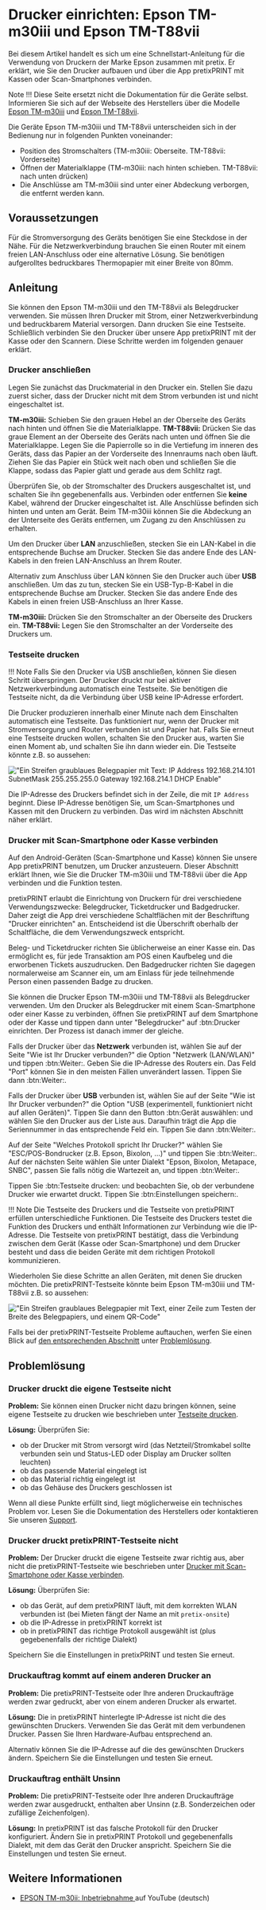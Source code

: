 # Drucker einrichten: Epson TM-m30iii und Epson TM-T88vii 

Bei diesem Artikel handelt es sich um eine Schnellstart-Anleitung für die Verwendung von Druckern der Marke Epson zusammen mit pretix. 
Er erklärt, wie Sie den Drucker aufbauen und über die App pretixPRINT mit Kassen oder Scan-Smartphones verbinden. 

Note !!! 
    Diese Seite ersetzt nicht die Dokumentation für die Geräte selbst. 
    Informieren Sie sich auf der Webseite des Herstellers über die Modelle [Epson TM-m30iii](https://www.epson.de/de_DE/support/sc/tm-m30iii/s/s3018#manuals) und [Epson TM-T88vii](https://www.epson.de/de_DE/support/sc/tm-t88vii/s/s2258#manuals). 

Die Geräte Epson TM-m30iii und TM-T88vii unterscheiden sich in der Bedienung nur in folgenden Punkten voneinander: 

 - Position des Stromschalters (TM-m30iii: Oberseite. TM-T88vii: Vorderseite)
 - Öffnen der Materialklappe (TM-m30iii: nach hinten schieben. TM-T88vii: nach unten drücken)
 - Die Anschlüsse am TM-m30iii sind unter einer Abdeckung verborgen, die entfernt werden kann. 

## Voraussetzungen

Für die Stromversorgung des Geräts benötigen Sie eine Steckdose in der Nähe. 
Für die Netzwerkverbindung brauchen Sie einen Router mit einem freien LAN-Anschluss oder eine alternative Lösung. 
Sie benötigen aufgerolltes bedruckbares Thermopapier mit einer Breite von 80mm. 

## Anleitung

Sie können den Epson TM-m30iii und den TM-T88vii als Belegdrucker verwenden. 
Sie müssen Ihren Drucker mit Strom, einer Netzwerkverbindung und bedruckbarem Material versorgen. 
Dann drucken Sie eine Testseite. 
Schließlich verbinden Sie den Drucker über unsere App pretixPRINT mit der Kasse oder den Scannern. 
Diese Schritte werden im folgenden genauer erklärt. 

### Drucker anschließen

Legen Sie zunächst das Druckmaterial in den Drucker ein. 
Stellen Sie dazu zuerst sicher, dass der Drucker nicht mit dem Strom verbunden ist und nicht eingeschaltet ist. 

**TM-m30iii:** Schieben Sie den grauen Hebel an der Oberseite des Geräts nach hinten und öffnen Sie die Materialklappe. 
**TM-T88vii:** Drücken Sie das graue Element an der Oberseite des Geräts nach unten und öffnen Sie die Materialklappe. 
Legen Sie die Papierrolle so in die Vertiefung im inneren des Geräts, dass das Papier an der Vorderseite des Innenraums nach oben läuft. 
Ziehen Sie das Papier ein Stück weit nach oben und schließen Sie die Klappe, sodass das Papier glatt und gerade aus dem Schlitz ragt. 

Überprüfen Sie, ob der Stromschalter des Druckers ausgeschaltet ist, und schalten Sie ihn gegebenenfalls aus. 
Verbinden oder entfernen Sie **keine** Kabel, während der Drucker eingeschaltet ist. 
Alle Anschlüsse befinden sich hinten und unten am Gerät. 
Beim TM-m30iii können Sie die Abdeckung an der Unterseite des Geräts entfernen, um Zugang zu den Anschlüssen zu erhalten. 

Um den Drucker über **LAN** anzuschließen, stecken Sie ein LAN-Kabel in die entsprechende Buchse am Drucker. 
Stecken Sie das andere Ende des LAN-Kabels in den freien LAN-Anschluss an Ihrem Router. 

Alternativ zum Anschluss über LAN können Sie den Drucker auch über **USB** anschließen. 
Um das zu tun, stecken Sie ein USB-Typ-B-Kabel in die entsprechende Buchse am Drucker. 
Stecken Sie das andere Ende des Kabels in einen freien USB-Anschluss an Ihrer Kasse. 

**TM-m30iii:** Drücken Sie den Stromschalter an der Oberseite des Druckers ein. 
**TM-T88vii:** Legen Sie den Stromschalter an der Vorderseite des Druckers um. 

### Testseite drucken

!!! Note 
    Falls Sie den Drucker via USB anschließen, können Sie diesen Schritt überspringen. 
    Der Drucker druckt nur bei aktiver Netzwerkverbindung automatisch eine Testseite. 
    Sie benötigen die Testseite nicht, da die Verbindung über USB keine IP-Adresse erfordert. 

Die Drucker produzieren innerhalb einer Minute nach dem Einschalten automatisch eine Testseite. 
Das funktioniert nur, wenn der Drucker mit Stromversorgung und Router verbunden ist und Papier hat. 
Falls Sie erneut eine Testseite drucken wollen, schalten Sie den Drucker aus, warten Sie einen Moment ab, und schalten Sie ihn dann wieder ein. 
Die Testseite könnte z.B. so aussehen: 

!["Ein Streifen graublaues Belegpapier mit Text: IP Address 192.168.214.101 SubnetMask 255.255.255.0 Gateway 192.168.214.1 DHCP Enable"](../../assets/screens/hardware-setup/epson-test.jpg "Epson Testseite des Druckers")

Die IP-Adresse des Druckers befindet sich in der Zeile, die mit `IP Address` beginnt. 
Diese IP-Adresse benötigen Sie, um Scan-Smartphones und Kassen mit den Druckern zu verbinden. 
Das wird im nächsten Abschnitt näher erklärt. 

### Drucker mit Scan-Smartphone oder Kasse verbinden

Auf den Android-Geräten (Scan-Smartphone und Kasse) können Sie unsere App pretixPRINT benutzen, um Drucker anzusteuern. 
Dieser Abschnitt erklärt Ihnen, wie Sie die Drucker TM-m30iii und TM-T88vii über die App verbinden und die Funktion testen. 

pretixPRINT erlaubt die Einrichtung von Druckern für drei verschiedene Verwendungszwecke: Belegdrucker, Ticketdrucker und Badgedrucker. 
Daher zeigt die App drei verschiedene Schaltflächen mit der Beschriftung "Drucker einrichten" an. 
Entscheidend ist die Überschrift oberhalb der Schaltfläche, die dem Verwendungszweck entspricht. 

Beleg- und Ticketdrucker richten Sie üblicherweise an einer Kasse ein. 
Das ermöglicht es, für jede Transaktion am POS einen Kaufbeleg und die erworbenen Tickets auszudrucken. 
Den Badgedrucker richten Sie dagegen normalerweise am Scanner ein, um am Einlass für jede teilnehmende Person einen passenden Badge zu drucken. 

Sie können die Drucker Epson TM-m30iii und TM-T88vii als Belegdrucker verwenden. 
Um den Drucker als Belegdrucker mit einem Scan-Smartphone oder einer Kasse zu verbinden, öffnen Sie pretixPRINT auf dem Smartphone oder der Kasse und tippen dann unter "Belegdrucker" auf :btn:Drucker einrichten. 
Der Prozess ist danach immer der gleiche. 

Falls der Drucker über das **Netzwerk** verbunden ist, wählen Sie auf der Seite "Wie ist Ihr Drucker verbunden?" die Option "Netzwerk (LAN/WLAN)" und tippen :btn:Weiter:. 
Geben Sie die IP-Adresse des Routers ein. 
Das Feld "Port" können Sie in den meisten Fällen unverändert lassen. 
Tippen Sie dann :btn:Weiter:. 

Falls der Drucker über **USB** verbunden ist, wählen Sie auf der Seite "Wie ist Ihr Drucker verbunden?" die Option "USB (experimentell, funktioniert nicht auf allen Geräten)". 
Tippen Sie dann den Button :btn:Gerät auswählen: und wählen Sie den Drucker aus der Liste aus. 
Daraufhin trägt die App die Seriennummer in das entsprechende Feld ein. 
Tippen Sie dann :btn:Weiter:. 

Auf der Seite "Welches Protokoll spricht Ihr Drucker?" wählen Sie "ESC/POS-Bondrucker (z.B. Epson, Bixolon, ...)" und tippen Sie :btn:Weiter:. 
Auf der nächsten Seite wählen Sie unter Dialekt "Epson, Bixolon, Metapace, SNBC", passen Sie falls nötig die Wartezeit an, und tippen :btn:Weiter:. 

Tippen Sie :btn:Testseite drucken: und beobachten Sie, ob der verbundene Drucker wie erwartet druckt. 
Tippen Sie :btn:Einstellungen speichern:. 

!!! Note 
    Die Testseite des Druckers und die Testseite von pretixPRINT erfüllen unterschiedliche Funktionen. 
    Die Testseite des Druckers testet die Funktion des Druckers und enthält Informationen zur Verbindung wie die IP-Adresse. 
    Die Testseite von pretixPRINT bestätigt, dass die Verbindung zwischen dem Gerät (Kasse oder Scan-Smartphone) und dem Drucker besteht und dass die beiden Geräte mit dem richtigen Protokoll kommunizieren. 

Wiederholen Sie diese Schritte an allen Geräten, mit denen Sie drucken möchten. 
Die pretixPRINT-Testseite könnte beim Epson TM-m30iii und TM-T88vii z.B. so aussehen: 

!["Ein Streifen graublaues Belegpapier mit Text, einer Zeile zum Testen der Breite des Belegpapiers, und einem QR-Code"](../../assets/screens/hardware-setup/epson-pretixprint.jpg "pretixPRINT-Testseite aus Epson-Drucker")

Falls bei der pretixPRINT-Testseite Probleme auftauchen, werfen Sie einen Blick auf [den entsprechenden Abschnitt](epson.de.md#drucker-druckt-pretixprint-testseite-nicht) unter [Problemlösung](epson.de.md#problemlösung). 

## Problemlösung 

### Drucker druckt die eigene Testseite nicht

**Problem:** Sie können einen Drucker nicht dazu bringen können, seine eigene Testseite zu drucken wie beschrieben unter [Testseite drucken](epson.de.md#testseite-drucken). 

**Lösung:** Überprüfen Sie: 

 - ob der Drucker mit Strom versorgt wird (das Netzteil/Stromkabel sollte verbunden sein und Status-LED oder Display am Drucker sollten leuchten)
 - ob das passende Material eingelegt ist
 - ob das Material richtig eingelegt ist
 - ob das Gehäuse des Druckers geschlossen ist

Wenn all diese Punkte erfüllt sind, liegt möglicherweise ein technisches Problem vor. 
Lesen Sie die Dokumentation des Herstellers oder kontaktieren Sie unseren [Support](mailto:support@pretix.eu). 

### Drucker druckt pretixPRINT-Testseite nicht

**Problem:** Der Drucker druckt die eigene Testseite zwar richtig aus, aber nicht die pretixPRINT-Testseite wie beschrieben unter [Drucker mit Scan-Smartphone oder Kasse verbinden](epson.de.md#drucker-mit-scan-smartphone-oder-kasse-verbinden). 

**Lösung:** Überprüfen Sie: 

 - ob das Gerät, auf dem pretixPRINT läuft, mit dem korrekten WLAN verbunden ist (bei Mieten fängt der Name an mit `pretix-onsite`)
 - ob die IP-Adresse in pretixPRINT korrekt ist
 - ob in pretixPRINT das richtige Protokoll ausgewählt ist (plus gegebenenfalls der richtige Dialekt) 

Speichern Sie die Einstellungen in pretixPRINT und testen Sie erneut. 

### Druckauftrag kommt auf einem anderen Drucker an

**Problem:** Die pretixPRINT-Testseite oder Ihre anderen Druckaufträge werden zwar gedruckt, aber von einem anderen Drucker als erwartet. 

**Lösung:** Die in pretixPRINT hinterlegte IP-Adresse ist nicht die des gewünschten Druckers. 
Verwenden Sie das Gerät mit dem verbundenen Drucker. 
Passen Sie Ihren Hardware-Aufbau entsprechend an. 

Alternativ können Sie die IP-Adresse auf die des gewünschten Druckers ändern. 
Speichern Sie die Einstellungen und testen Sie erneut. 

### Druckauftrag enthält Unsinn 

**Problem:** Die pretixPRINT-Testseite oder Ihre anderen Druckaufträge werden zwar ausgedruckt, enthalten aber Unsinn (z.B. Sonderzeichen oder zufällige Zeichenfolgen). 

**Lösung:** In pretixPRINT ist das falsche Protokoll für den Drucker konfiguriert. 
Ändern Sie in pretixPRINT Protokoll und gegebenenfalls Dialekt, mit dem das Gerät den Drucker anspricht. 
Speichern Sie die Einstellungen und testen Sie erneut. 

## Weitere Informationen

 - [EPSON TM-m30ii: Inbetriebnahme ](https://www.youtube.com/watch?v=iT_66QIcY0I) auf YouTube (deutsch)
